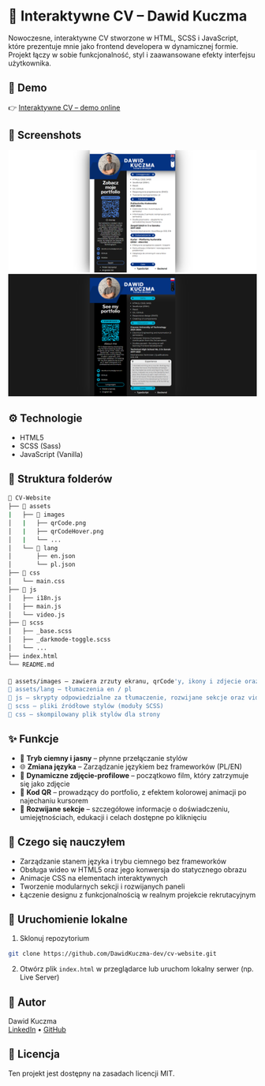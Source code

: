 # 🪪 Interaktywne CV – Dawid Kuczma

Nowoczesne, interaktywne CV stworzone w HTML, SCSS i JavaScript, które prezentuje mnie jako frontend developera w dynamicznej formie. Projekt łączy w sobie funkcjonalność, styl i zaawansowane efekty interfejsu użytkownika.


## 🔗 Demo

👉 [Interaktywne CV – demo online](https://dawidkuczma-dev.github.io/cv-website/)

## 📸 Screenshots

<p align="center">
  <img src="assets/images/screenshot-light.png" width="800" alt="light mode" />
  <img src="assets/images/screenshot-dark.png" width="800" alt="dark mode" />
</p>


## ⚙️ Technologie

- HTML5
- SCSS (Sass)
- JavaScript (Vanilla)

## 📁 Struktura folderów

```bash
📁 CV-Website
├── 📁 assets
|   ├── 📁 images
│   |   ├── qrCode.png
│   |   ├── qrCodeHover.png
│   |   └── ...
│   └── 📁 lang
│       ├── en.json
│       └── pl.json
├── 📁 css
│   └── main.css
├── 📁 js
│   ├── i18n.js
│   ├── main.js
│   └── video.js
├── 📁 scss
│   ├── _base.scss
│   ├── _darkmode-toggle.scss
│   └── ...
├── index.html
└── README.md

📁 assets/images – zawiera zrzuty ekranu, qrCode'y, ikony i zdjecie oraz film profilowy  
📁 assets/lang – tłumaczenia en / pl 
📁 js – skrypty odpowiedzialne za tłumaczenie, rozwijane sekcje oraz video
📁 scss – pliki źródłowe stylów (moduły SCSS)  
📁 css – skompilowany plik stylów dla strony

```

## ✨ Funkcje

- 🌙 **Tryb ciemny i jasny** – płynne przełączanie stylów
- 🌐 **Zmiana języka** – Zarządzanie językiem bez frameworków (PL/EN)
- 🎥 **Dynamiczne zdjęcie-profilowe** – początkowo film, który zatrzymuje się jako zdjęcie
- 📱 **Kod QR** – prowadzący do portfolio, z efektem kolorowej animacji po najechaniu kursorem
- 📂 **Rozwijane sekcje** – szczegółowe informacje o doświadczeniu, umiejętnościach, edukacji i celach  dostępne po kliknięciu

## 🧠 Czego się nauczyłem

- Zarządzanie stanem języka i trybu ciemnego bez frameworków
- Obsługa wideo w HTML5 oraz jego konwersja do statycznego obrazu
- Animacje CSS na elementach interaktywnych
- Tworzenie modularnych sekcji i rozwijanych paneli
- Łączenie designu z funkcjonalnością w realnym projekcie rekrutacyjnym

## 🚀 Uruchomienie lokalne

1. Sklonuj repozytorium  
```bash
git clone https://github.com/DawidKuczma-dev/cv-website.git
```
2. Otwórz plik `index.html` w przeglądarce lub uruchom lokalny serwer (np. Live Server)

## 📇 Autor

Dawid Kuczma  
[LinkedIn](https://www.linkedin.com/in/dawid-kuczma-a60836369/) • [GitHub](https://github.com/DawidKuczma-dev)

## 📝 Licencja

Ten projekt jest dostępny na zasadach licencji MIT.






